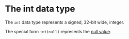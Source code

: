 # The int data type

The `int` data type represents a signed, 32-bit wide, integer.

The special form `int(null)` represents the [null value](null-values.md).